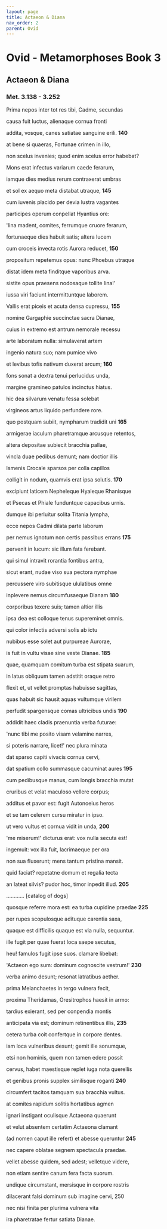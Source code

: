 ```yaml
---
layout: page
title: Actaeon & Diana
nav_order: 2
parent: Ovid
---
```


# Ovid - Metamorphoses Book 3

## Actaeon & Diana
### Met. 3.138 - 3.252


Prima nepos inter tot res tibi, Cadme, secundas

causa fuit luctus, alienaque cornua fronti

addita, vosque, canes satiatae sanguine erili.                 **140**

at bene si quaeras, Fortunae crimen in illo,

non scelus invenies; quod enim scelus error habebat?


Mons erat infectus variarum caede ferarum,

iamque dies medius rerum contraxerat umbras

et sol ex aequo meta distabat utraque,               **145**

cum iuvenis placido per devia lustra vagantes

participes operum conpellat Hyantius ore:

'lina madent, comites, ferrumque cruore ferarum,

fortunaeque dies habuit satis; altera lucem

cum croceis invecta rotis Aurora reducet,               **150**

propositum repetemus opus: nunc Phoebus utraque

distat idem meta finditque vaporibus arva.

sistite opus praesens nodosaque tollite lina!'

iussa viri faciunt intermittuntque laborem.


Vallis erat piceis et acuta densa cupressu,               **155**

nomine Gargaphie succinctae sacra Dianae,

cuius in extremo est antrum nemorale recessu

arte laboratum nulla: simulaverat artem

ingenio natura suo; nam pumice vivo

et levibus tofis nativum duxerat arcum;               **160**

fons sonat a dextra tenui perlucidus unda,

margine gramineo patulos incinctus hiatus.

hic dea silvarum venatu fessa solebat

virgineos artus liquido perfundere rore.

quo postquam subiit, nympharum tradidit uni               **165**

armigerae iaculum pharetramque arcusque retentos,

altera depositae subiecit bracchia pallae,

vincla duae pedibus demunt; nam doctior illis

Ismenis Crocale sparsos per colla capillos

colligit in nodum, quamvis erat ipsa solutis.               **170**

excipiunt laticem Nepheleque Hyaleque Rhanisque

et Psecas et Phiale funduntque capacibus urnis.

dumque ibi perluitur solita Titania lympha,

ecce nepos Cadmi dilata parte laborum

per nemus ignotum non certis passibus errans               **175**

pervenit in lucum: sic illum fata ferebant.

qui simul intravit rorantia fontibus antra,

sicut erant, nudae viso sua pectora nymphae

percussere viro subitisque ululatibus omne

inplevere nemus circumfusaeque Dianam               **180**

corporibus texere suis; tamen altior illis

ipsa dea est colloque tenus supereminet omnis.

qui color infectis adversi solis ab ictu

nubibus esse solet aut purpureae Aurorae,

is fuit in vultu visae sine veste Dianae.               **185**

quae, quamquam comitum turba est stipata suarum,

in latus obliquum tamen adstitit oraque retro

flexit et, ut vellet promptas habuisse sagittas,

quas habuit sic hausit aquas vultumque virilem

perfudit spargensque comas ultricibus undis               **190**

addidit haec cladis praenuntia verba futurae:

'nunc tibi me posito visam velamine narres,

si poteris narrare, licet!' nec plura minata

dat sparso capiti vivacis cornua cervi,

dat spatium collo summasque cacuminat aures               **195**

cum pedibusque manus, cum longis bracchia mutat

cruribus et velat maculoso vellere corpus;

additus et pavor est: fugit Autonoeius heros

et se tam celerem cursu miratur in ipso.

ut vero vultus et cornua vidit in unda,               **200**

'me miserum!' dicturus erat: vox nulla secuta est!

ingemuit: vox illa fuit, lacrimaeque per ora

non sua fluxerunt; mens tantum pristina mansit.

quid faciat? repetatne domum et regalia tecta

an lateat silvis? pudor hoc, timor inpedit illud.               **205**

………… [catalog of dogs]

quosque referre mora est: ea turba cupidine praedae               **225**

per rupes scopulosque adituque carentia saxa,

quaque est difficilis quaque est via nulla, sequuntur.

ille fugit per quae fuerat loca saepe secutus,

heu! famulos fugit ipse suos. clamare libebat:

'Actaeon ego sum: dominum cognoscite vestrum!'               **230**

verba animo desunt; resonat latratibus aether.

prima Melanchaetes in tergo vulnera fecit,

proxima Theridamas, Oresitrophos haesit in armo:

tardius exierant, sed per conpendia montis

anticipata via est; dominum retinentibus illis,               **235**

cetera turba coit confertque in corpore dentes.

iam loca vulneribus desunt; gemit ille sonumque,

etsi non hominis, quem non tamen edere possit

cervus, habet maestisque replet iuga nota querellis

et genibus pronis supplex similisque roganti               **240**

circumfert tacitos tamquam sua bracchia vultus.

at comites rapidum solitis hortatibus agmen

ignari instigant oculisque Actaeona quaerunt

et velut absentem certatim Actaeona clamant

(ad nomen caput ille refert) et abesse queruntur               **245**

nec capere oblatae segnem spectacula praedae.

vellet abesse quidem, sed adest; velletque videre,

non etiam sentire canum fera facta suorum.

undique circumstant, mersisque in corpore rostris

dilacerant falsi dominum sub imagine cervi,                250

nec nisi finita per plurima vulnera vita

ira pharetratae fertur satiata Dianae.
